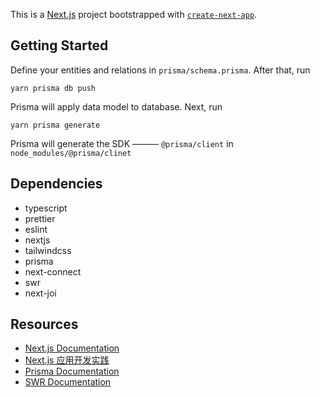 This is a [Next.js](https://nextjs.org/) project bootstrapped with [`create-next-app`](https://github.com/vercel/next.js/tree/canary/packages/create-next-app).

## Getting Started

Define your entities and relations in `prisma/schema.prisma`. After that, run

```shell
yarn prisma db push
```

Prisma will apply data model to database. Next, run

```shell
yarn prisma generate
```

Prisma will generate the SDK ——— `@prisma/client` in `node_modules/@prisma/clinet`

## Dependencies
- typescript
- prettier
- eslint
- nextjs
- tailwindcss
- prisma
- next-connect
- swr
- next-joi

## Resources

- [Next.js Documentation](https://nextjs.org/docs)
- [Next.js 应用开发实践](https://nextjs-in-action-cn.taonan.lu/)
- [Prisma Documentation](https://www.prisma.io/docs/)
- [SWR Documentation](https://swr.vercel.app/)